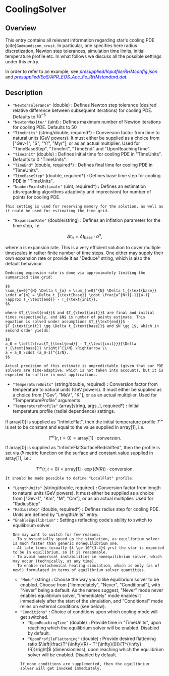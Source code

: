 # CoolingSolver

## Overview

This entry contains all relevant information regarding star's cooling PDE {cite}`Gudmundsson_crust`. In particular, one specifies here radius discretization, Newton step tolerances, simulation time limits, initial temperature profile etc. In what follows we discuss all the possible settings under this entry.

In order to refer to an example, see <span style="color:blue">_presupplied/Inputfile/RHMconfig.json_</span> and <span style="color:blue">_presupplied/EoS/APR_EOS_Acc_Fe_RHMstandard.dat_</span>.

## Description

- `"NewtonTolerance"` (double) **:** Defines Newton step tolerance (desired relative difference between subsequent iterations) for cooling PDE. Defaults to $10^{-5}$
- `"NewtonMaxIter"` (uint) **:** Defines maximum number of Newton iterations for cooling PDE. Defaults to 50 
- `"TimeUnits"` (string/double, required*) **:** Conversion factor from time to natural units (GeV powers). It must either be supplied as a choice from ["Gev-1", "S", "Yr", "Myr"], or as an actual multiplier. Used for "TimeBaseStep", "TimeInit", "TimeEnd" and "UponReachingTime".
- `"TimeInit"` (double) **:** Defines initial time for cooling PDE in "TimeUnits". Defaults to 0 "TimeUnits".
- `"TimeEnd"` (double, required*) **:** Defines final time for cooling PDE in "TimeUnits".
- `"TimeBaseStep"` (double, required*) **:** Defines base time step for cooling PDE in "TimeUnits".
- `"NumberPointsEstimate"` (uint, required*) **:** Defines an estimation (disregarding algorithms adaptivity and imprecision) for number of points for cooling PDE. 
```{note}
This setting is used for reserving memory for the solution, as well as it could be used for estimating the time grid.
```
- `"ExpansionRate"` (double/string) : Defines an inflation parameter for the time step, i.e. 

$$
\Delta t_{n} = \Delta t_{\text{base}} \cdot a^{n},
$$ 

where a is expansion rate. This is a very efficient solution to cover multiple timescales in rather finite number of time steps. One either may supply their own expansion rate or provide it as "Deduce" string, which is also the default behaviour.

```{note}
Deducing expansion rate is done via approximately limiting the summarized time grid:

$$
\sum_{n=0}^{N} \Delta t_{n} = \sum_{n=0}^{N} \Delta t_{\text{base}} \cdot a^{n} = \Delta t_{\text{base}} \cdot \frac{a^{N+1}-1}{a-1} \approx T_{\text{end}} - T_{\text{init}},
$$

where $T_{\text{end}}$ and $T_{\text{init}}$ are final and initial times respectively, and $N$ is number of points estimate. This equation is solved under assumptions $T_{\text{end}}$ - $T_{\text{init}} \gg \Delta t_{\text{base}}$ and $N \gg 1$, which in second order yields:

$$
a_0 = \left(\frac{T_{\text{end}} - T_{\text{init}}}{\Delta t_{\text{base}}} \right)^{1/N} \Rightarrow \\
a = a_0 \cdot (a_0-1)^{1/N}.
$$

Actual precision of this estimate is unpredictable (given that our PDE solvers are time-adaptive, which is not taken into account), but it is expected to suffice in most applications.
```
- `"TemperatureUnits"` (string/double, required) **:** Conversion factor from temperature to natural units (GeV powers). It must either be supplied as a choice from ["Gev", "MeV", "K"], or as an actual multiplier. Used for "TemperatureProfile" arguments. 
- `"TemperatureProfile"` (array[string, args..], required*) **:** Initial temperature profile (radial dependence) settings.

If array[0] is supplied as "InfiniteFlat", then the initial temperature profile $T^{\infty}$ is set to be constant and equal to the value supplied in array[1], i.e.

$$
T^{\infty}(r, t=0) = \text{array[1]} \cdot \text{conversion}.
$$

If array[0] is supplied as "InfiniteFlatSurfaceRedshifted", then the profile is set via $\Phi$ metric function on the surface and constant value supplied in array[1], i.e.:

$$
T^{\infty}(r, t=0) = \text{array[1]} \cdot \exp\left(\Phi(R)\right) \cdot \text{conversion}.
$$

```{admonition} devnote
It should be made possible to define "LocalFlat" profile.
```

- `"LengthUnits"` (string/double, required) **:** Conversion factor from length to natural units (GeV powers). It must either be supplied as a choice from ["Gev-1", "Km", "M", "Cm"], or as an actual multiplier. Used for "RadiusStep"
- `"RadiusStep"` (double, required*) **:** Defines radius step for cooling PDE. Units are defined by "LengthUnits" entry.
- `"EnableEquilibrium"` **:** Settings reflecting code's ability to switch to equilibrium solver. 
    ```{note}
    One may want to switch for few reasons:
    - To substantially speed up the simulation, as equilibrium solver is much faster than generic nonequilibrium one.
    - At late times (usually $t \ge 10^{3-4}$ yrs) the star is expected to be in equilibrium, so it is reasonable.
    - To avoid numerical instabilities in nonequilibrium solver, which may occur (technically, at any time).
    - To enable rotochemical heating simulation, which is only (as of now!) formulated in terms of equilibrium solver quantities.
    ```
    - `"Mode"` (string) **:** Choose the way you'd like equilibrium solver to be enabled. Choose from ["Immediately", "Never", "Conditional"], with "Never" being a default. As the names suggest, "Never" mode never enables equilibrium solver, "Immediately" mode enables it immediately after the start of the simulation, and "Conditional" mode relies on external conditions (see below).
    - `"Conditions"` **:** Choice of conditions upon which cooling mode will get switched.
        - `"UponReachingTime"` (double) **:** Provide time in "TimeUnits", upon reaching which the equilibrium solver will be enabled. Disabled by default.
        - `"UponProfileFlattening"` (double) **:** Provide desired flattening ratio $\left|\frac{T^{\infty}(R) - T^{\infty}(0)}{T^{\infty}(R)}\right|$ (dimensionless), upon reaching which the equilibrium solver will be enabled. Disabled by default.
        ```{note}
        If none conditions are supplemented, then the equilibrium solver will get invoked immediately.
        ```

